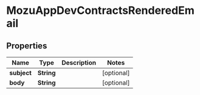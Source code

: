 
# MozuAppDevContractsRenderedEmail

## Properties
Name | Type | Description | Notes
------------ | ------------- | ------------- | -------------
**subject** | **String** |  |  [optional]
**body** | **String** |  |  [optional]



